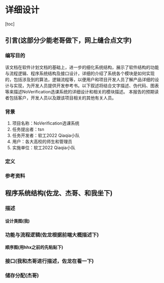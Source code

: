 # 详细设计
[toc]
## 引言(这部分少能老哥做下，网上缝合点文字)
### 编写目的
该文档在软件计划文档的基础上，进一步的细化系统结构，展示了软件结构的功能与流程逻辑、程序系统结构及接口设计，详细的介绍了系统各个模块是如何实现的，包括涉及到的算法，逻辑流程等，以便用户和项目开发人员了解产品详细的设计与实现，为开发人员提供开发参考书。以下叙述将结合文字描述、伪代码、图表等来描述NoVerification选课系统的详细设计和相关的模块描述。
本报告的预期读者包括客户，开发人员以及跟该项目相关的其他有关人员。
### 背景
1. 项目名称：NoVerification选课系统
2. 任务提出者：tsn
3. 任务开发者：软工2022 Qiaqia小队
4. 用户：各大高校的师生和管理员
5. 实施单位：软工2022 Qiaqia小队
### 定义
### 参考资料
## 程序系统结构(佐龙、杰哥、和我坐下)
### **描述**
#### 设计类图(我)
### 功能与流程逻辑(佐龙根据前端大概描述下)
#### 顺序图(用hhx之前的先粘贴下)
### 接口(我和杰哥进行描述，佐龙在看一下)
### 储存分配(杰哥)